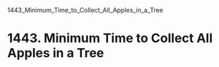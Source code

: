 1443_Minimum_Time_to_Collect_All_Apples_in_a_Tree
# 1443. Minimum Time to Collect All Apples in a Tree

